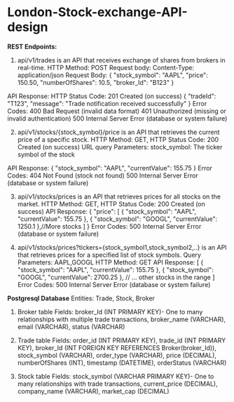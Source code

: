 # London-Stock-exchange-API-design

**REST Endpoints:**
1. api/v1/trades is an API that receives exchange of shares from brokers in real-time.
   HTTP Method: POST
   Request body: Content-Type: application/json
Request Body:
{
  "stock_symbol": "AAPL",
  "price": 150.50,
  "numberOfShares": 10.5,
  "broker_Id": "B123"
}

API Response:
HTTP Status Code: 201 Created (on success)
{
  "tradeId": "T123",
   "message": "Trade notification received successfully"
}
Error Codes:
400 Bad Request (invalid data format)
401 Unauthorized (missing or invalid authentication)
500 Internal Server Error (database or system failure)

2. api/v1/stocks/{stock_symbol}/price is an API that retrieves the current price of a specific stock.
HTTP Method: GET, HTTP Status Code: 200 Created (on success)
URL query Parameters: stock_symbol: The ticker symbol of the stock

API Response:
{
  "stock_symbol": "AAPL",
  "currentValue": 155.75
}
Error Codes:
404 Not Found (stock not found)
500 Internal Server Error (database or system failure)

3. api/v1/stocks/prices is an API that retrieves prices for all stocks on the market.
   HTTP Method: GET, HTTP Status Code: 200 Created (on success)
   API Response:
   {
    "price": [
        {
            "stock_symbol": "AAPL",
            "currentValue": 155.75
        },
        {
            "stock_symbol": "GOOGL",
            "currentValue": 1250.1
        },//More stocks
    ]
}
Error Codes:
500 Internal Server Error (database or system failure)

5. api/v1/stocks/prices?tickers={stock_symbol1,stock_symbol2,..} is an API that retrieves prices for a specified list of stock symbols.
Query Parameters: AAPL,GOOGL
HTTP Method: GET
API Response:
[
  {
    "stock_symbol": "AAPL",
    "currentValue": 155.75
  },
  {
    "stock_symbol": "GOOGL",
    "currentValue": 2700.25
  },
  // ... other stocks in the range
]
Error Codes:
500 Internal Server Error (database or system failure)

**Postgresql Database**
Entities: Trade, Stock, Broker 
1. Broker table
Fields:
broker_Id (INT PRIMARY KEY)- One to many relationships with multiple trade transactions,
broker_name (VARCHAR),
email (VARCHAR),
status (VARCHAR)

2. Trade table
Fields:
order_id (INT PRIMARY KEY),
trade_id (INT PRIMARY KEY),
broker_Id (INT FOREIGN KEY REFERENCES Broker(broker_Id)),
stock_symbol (VARCHAR),
order_type (VARCHAR),
price (DECIMAL),
numberOfShares (INT),
timestamp (DATETIME),
orderStatus (VARCHAR) 

3. Stock table
Fields:
stock_symbol (VARCHAR PRIMARY KEY)- One to many relationships with trade transactions,
current_price (DECIMAL),
company_name (VARCHAR),
market_cap (DECIMAL)

